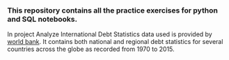 ### This repository contains all the practice exercises for python and SQL notebooks.

In project Analyze International Debt Statistics data used is provided by [world bank](https://www.worldbank.org/). It contains both national and regional debt statistics for several countries across the globe as recorded from 1970 to 2015.
